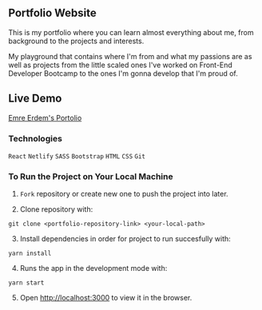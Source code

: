 ## Portfolio Website

This is my portfolio where you can learn almost everything about me, from background to the projects and interests.

My playground that contains where I'm from and what my passions are as well as projects from the little scaled ones I've worked on Front-End Developer Bootcamp to the ones I'm gonna develop that I'm proud of.

## Live Demo

[Emre Erdem's Portolio](https://emrerdem.com)

### Technologies

`React`
`Netlify`
`SASS`
`Bootstrap`
`HTML`
`CSS`
`Git`

### To Run the Project on Your Local Machine

1) `Fork` repository or create new one to push the project into later.

2) Clone repository with:

```
git clone <portfolio-repository-link> <your-local-path>
```

3) Install dependencies in order for project to run succesfully with:

```
yarn install
```

4) Runs the app in the development mode with:

```
yarn start
```

5) Open [http://localhost:3000](http://localhost:3000) to view it in the browser.
